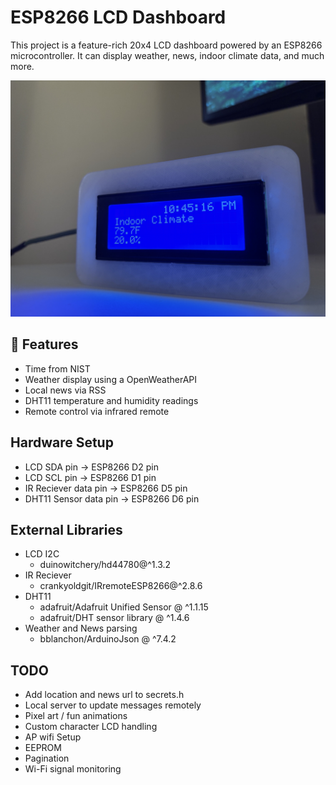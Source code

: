 # ESP8266 LCD Dashboard

This project is a feature-rich 20x4 LCD dashboard powered by an ESP8266 microcontroller. It can display weather, news, indoor climate data, and much more.

![Front view of ESP8266 LCD Dashboard](assets/front.jpg)

## 🔧 Features

- Time from NIST
- Weather display using a OpenWeatherAPI
- Local news via RSS
- DHT11 temperature and humidity readings
- Remote control via infrared remote

## Hardware Setup

- LCD SDA pin -> ESP8266 D2 pin
- LCD SCL pin -> ESP8266 D1 pin
- IR Reciever data pin -> ESP8266 D5 pin
- DHT11 Sensor data pin -> ESP8266 D6 pin

## External Libraries

- LCD I2C
  - duinowitchery/hd44780@^1.3.2
- IR Reciever
  - crankyoldgit/IRremoteESP8266@^2.8.6
- DHT11
  - adafruit/Adafruit Unified Sensor @ ^1.1.15
  - adafruit/DHT sensor library @ ^1.4.6
- Weather and News parsing
  - bblanchon/ArduinoJson @ ^7.4.2

## TODO

- Add location and news url to secrets.h
- Local server to update messages remotely
- Pixel art / fun animations
- Custom character LCD handling
- AP wifi Setup
- EEPROM
- Pagination
- Wi-Fi signal monitoring
